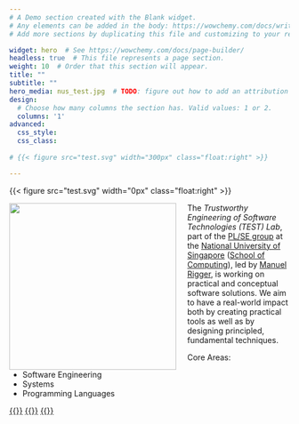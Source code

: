 ```yaml
---
# A Demo section created with the Blank widget.
# Any elements can be added in the body: https://wowchemy.com/docs/writing-markdown-latex/
# Add more sections by duplicating this file and customizing to your requirements.

widget: hero  # See https://wowchemy.com/docs/page-builder/
headless: true  # This file represents a page section.
weight: 10  # Order that this section will appear.
title: ""
subtitle: ""
hero_media: nus_test.jpg  # TODO: figure out how to add an attribution caption (https://unsplash.com/photos/q2akltiB_XY)
design:
  # Choose how many columns the section has. Valid values: 1 or 2.
  columns: '1'
advanced:
  css_style:
  css_class:
  
# {{< figure src="test.svg" width="300px" class="float:right" >}}

---
```



{{< figure src="test.svg" width="0px" class="float:right" >}}

<img src="media/test.svg" width="300px" style="float:left;padding-right:20px" />

The *Trustworthy Engineering of Software Technologies (TEST) Lab*, part of the [PL/SE group](https://nus-plse.github.io/) at the [National University of Singapore](https://www.nus.edu.sg/) ([School of Computing](https://www.comp.nus.edu.sg/)), led by [Manuel Rigger](https://www.manuelrigger.at/), is working on practical and conceptual software solutions. We aim to have a real-world impact both by creating practical tools as well as by designing principled, fundamental techniques.


Core Areas:
* Software Engineering
* Systems
* Programming Languages

[{{<icon name="twitter" pack="fab" >}}](https://twitter.com/test_nus)
[{{<icon name="github" pack="fab" >}}](https://github.com/nus-test/)
[{{<icon name="envelope" pack="fas" >}}](mailto:rigger@comp.nus.edu.sg)

